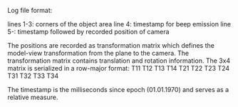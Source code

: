 Log file format:

lines 1-3:
    corners of the object area
line 4:
    timestamp for beep emission
line 5-:
    timestamp followed by recorded position of camera

The positions are recorded as transformation matrix which defines the model-view transformation from the plane to the camera.
The transformation matrix contains translation and rotation information.
The 3x4 matrix is serialized in a row-major format:
    T11 T12 T13 T14 T21 T22 T23 T24 T31 T32 T33 T34

The timestamp is the milliseconds since epoch (01.01.1970) and serves as a relative measure.
